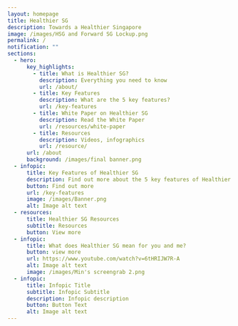 ```yaml
---
layout: homepage
title: Healthier SG
description: Towards a Healthier Singapore
image: /images/HSG and Forward SG Lockup.png
permalink: /
notification: ""
sections:
  - hero:
      key_highlights:
        - title: What is Healthier SG?
          description: Everything you need to know
          url: /about/
        - title: Key Features
          description: What are the 5 key features?
          url: /key-features
        - title: White Paper on Healthier SG
          description: Read the White Paper
          url: /resources/white-paper
        - title: Resources
          description: Videos, infographics
          url: /resource/
      url: /about
      background: /images/final banner.png
  - infopic:
      title: Key Features of Healthier SG
      description: Find out more about the 5 key features of Healthier SG.
      button: Find out more
      url: /key-features
      image: /images/Banner.png
      alt: Image alt text
  - resources:
      title: Healthier SG Resources
      subtitle: Resources
      button: View more
  - infopic:
      title: What does Healthier SG mean for you and me?
      button: view more
      url: https://www.youtube.com/watch?v=6tHRIJW7R-A
      alt: Image alt text
      image: /images/Min's screengrab 2.png
  - infopic:
      title: Infopic Title
      subtitle: Infopic Subtitle
      description: Infopic description
      button: Button Text
      alt: Image alt text
---
```

